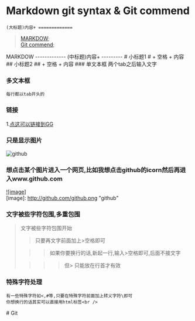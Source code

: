 Markdown git syntax & Git commend
=============
    (大标题)内容+ =============
>[MARKDOW](#MARKDOW);<br/>
 [Git commend](#Git);

<span id="MARKDOW"/>
MARKDOW
-------------
    (中标题)内容+ ---------
# 小标题1
    # + 空格 + 内容
## 小标题2
    ## + 空格 + 内容
### 单文本框
    两个tab之后输入文字

### 多文本框
    每行都以tab开头的

### 链接
1.[点这可以链接到GG](http://www.google.com)

### 只是显示图片     
![github](http://github.com/github.png "github")     

### 想点击某个图片进入一个网页,比如我想点击github的icorn然后再进入www.github.com     
[![image]](http://www.github.com/)     
[image]: http://github.com/github.png "github"

### 文字被些字符包围,多重包围     
> 文字被些字符包围开始     
>     
> > 只要再文字前面加上>空格即可     
>     
>  > > 如果你要换行的话,新起一行,输入>空格即可,后面不接文字     
>     
> > > > 但> 只能放在行首才有效  

### 特殊字符处理     
    有一些特殊字符如<,#等,只要在特殊字符前面加上转义字符\即可
    你想换行的话其实可以直接用html标签<br />

<span id="Git"/>
# Git
